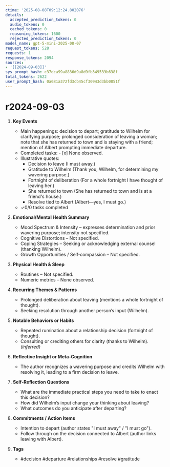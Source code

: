 ```yaml
---
ctime: '2025-08-08T09:12:24.802076'
details:
  accepted_prediction_tokens: 0
  audio_tokens: 0
  cached_tokens: 0
  reasoning_tokens: 1600
  rejected_prediction_tokens: 0
model_name: gpt-5-mini-2025-08-07
request_tokens: 528
requests: 1
response_tokens: 2094
sources:
- '[[2024-09-03]]'
sys_prompt_hash: c37dca99a8836d9a8d9fb349533b638f
total_tokens: 2622
user_prompt_hash: 0a681a372fd3cb45cf30943d3bb0851f
---
```

# r2024-09-03

1. **Key Events**
   * Main happenings: decision to depart; gratitude to Wilhelm for clarifying purpose; prolonged consideration of leaving a woman; note that she has returned to town and is staying with a friend; mention of Albert prompting immediate departure.
   * Completed tasks: - [x] None observed.
   * Illustrative quotes:
     - Decision to leave (I must away.)
     - Gratitude to Wilhelm (Thank you, Wilhelm, for determining my wavering purpose.)
     - Fortnight of deliberation (For a whole fortnight I have thought of leaving her.)
     - She returned to town (She has returned to town and is at a friend's house.)
     - Resolve tied to Albert (Albert—yes, I must go.)
   * ✓0/0 tasks completed

2. **Emotional/Mental Health Summary**
   * Mood Spectrum & Intensity – expresses determination and prior wavering purpose; intensity not specified.
   * Cognitive Distortions – Not specified.
   * Coping Strategies – Seeking or acknowledging external counsel (thanking Wilhelm).
   * Growth Opportunities / Self‑compassion – Not specified.

3. **Physical Health & Sleep**
   * Routines – Not specified.
   * Numeric metrics – None observed.

4. **Recurring Themes & Patterns**
   * Prolonged deliberation about leaving (mentions a whole fortnight of thought).
   * Seeking resolution through another person’s input (Wilhelm).

5. **Notable Behaviors or Habits**
   * Repeated rumination about a relationship decision (fortnight of thought).
   * Consulting or crediting others for clarity (thanks to Wilhelm). *(inferred)*

6. **Reflective Insight or Meta‑Cognition**
   * The author recognizes a wavering purpose and credits Wilhelm with resolving it, leading to a firm decision to leave.

7. **Self‑Reflection Questions**
   * What are the immediate practical steps you need to take to enact this decision?
   * How did Wilhelm’s input change your thinking about leaving?
   * What outcomes do you anticipate after departing?

8. **Commitments / Action Items**
   * Intention to depart (author states "I must away" / "I must go").
   * Follow through on the decision connected to Albert (author links leaving with Albert).

9. **Tags**
   * #decision #departure #relationships #resolve #gratitude